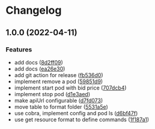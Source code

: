 # Changelog

## 1.0.0 (2022-04-11)


### Features

* add docs ([8d2ff09](https://github.com/Run-Pod/runpodctl/commit/8d2ff09e66eaa110b281a0c47711333f5ae18fe9))
* add docs ([ea26e30](https://github.com/Run-Pod/runpodctl/commit/ea26e30939e165b7805e21321b16c0a96247d7cb))
* add git action for release ([fb536d0](https://github.com/Run-Pod/runpodctl/commit/fb536d0e9392f04a6dfd362e928be3d24a59ab4f))
* implement remove a pod ([59851d9](https://github.com/Run-Pod/runpodctl/commit/59851d950a39446610e97fa910466cab468eefc1))
* implement start pod with bid price ([707dcb4](https://github.com/Run-Pod/runpodctl/commit/707dcb45efdec9294113186648734ec24e9d39f9))
* implement stop pod ([d1e3aed](https://github.com/Run-Pod/runpodctl/commit/d1e3aed25513245cffa6a6579f815e2bfb7733b6))
* make apiUrl configurable ([d7fd073](https://github.com/Run-Pod/runpodctl/commit/d7fd0733c32f405d750d984c43396369ae4c6a32))
* move table to format folder ([5531a5e](https://github.com/Run-Pod/runpodctl/commit/5531a5e99b8fb8d520966fc5277751f0870dabdf))
* use cobra, implement config and pod ls ([d6bf47f](https://github.com/Run-Pod/runpodctl/commit/d6bf47f683e90873a160c873c74523a3023a4ac0))
* use get resource format to define commands ([1f187a1](https://github.com/Run-Pod/runpodctl/commit/1f187a195195c43549c47d9bc0e2be90c812d771))
